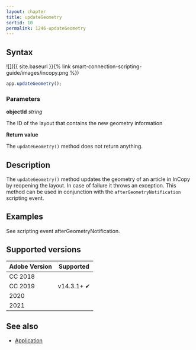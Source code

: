 ```yaml
---
layout: chapter
title: updateGeometry
sortid: 10
permalink: 1246-updateGeometry
---
```

## Syntax

![]({{ site.baseurl }}{% link smart-connection-scripting-guide/images/incopy.png %})
```javascript
app.updateGeometry();
```

### Parameters

**objectId** *string*

The ID of the layout that contains the new geometry information

**Return value**

The `updateGeometry()` method does not return anything.

## Description

The `updateGeometry()` method updates the geometry of an article in InCopy by reopening the layout. In case of failure it throws an exception. This method can be used in conjunction with the `afterGeometryNotification` scripting event.

## Examples

See scripting event afterGeometryNotification.

## Supported versions

| Adobe Version | Supported |
|---------------|---------|
| CC 2018       |        |
| CC 2019       | v14.3.1+ ✔       |
| 2020          |        |
| 2021          |        |

## See also

* [Application](./index.md)